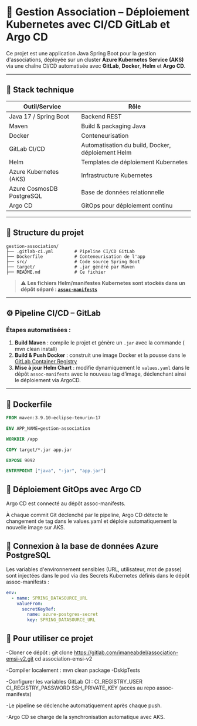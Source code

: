 # 🌿 Gestion Association – Déploiement Kubernetes avec CI/CD GitLab et Argo CD

Ce projet est une application Java Spring Boot pour la gestion d'associations, déployée sur un cluster **Azure Kubernetes Service (AKS)** via une chaîne CI/CD automatisée avec **GitLab**, **Docker**, **Helm** et **Argo CD**.

---

## 🧩 Stack technique

| Outil/Service             | Rôle                                                 |
|---------------------------|------------------------------------------------------|
| Java 17 / Spring Boot     | Backend REST                                         |
| Maven                     | Build & packaging Java                               |
| Docker                    | Conteneurisation                                     |
| GitLab CI/CD              | Automatisation du build, Docker, déploiement Helm   |
| Helm                      | Templates de déploiement Kubernetes                  |
| Azure Kubernetes (AKS)    | Infrastructure Kubernetes                            |
| Azure CosmosDB PostgreSQL | Base de données relationnelle                        |
| Argo CD                   | GitOps pour déploiement continu                      |

---

## 📂 Structure du projet

```text
gestion-association/
├── .gitlab-ci.yml        # Pipeline CI/CD GitLab
├── Dockerfile            # Conteneurisation de l'app
├── src/                  # Code source Spring Boot
├── target/               # .jar généré par Maven
├── README.md             # Ce fichier

```
> ⚠️ **Les fichiers Helm/manifestes Kubernetes sont stockés dans un dépôt séparé : [`assoc-manifests`](https://gitlab.com/ImaneAbdel77/assoc-manifests)**

---

## ⚙️ Pipeline CI/CD – GitLab

### Étapes automatisées :
1. **Build Maven** : compile le projet et génère un `.jar` avec la commande ( mvn clean install) 
2. **Build & Push Docker** : construit une image Docker et la pousse dans le [GitLab Container Registry](https://docs.gitlab.com/ee/user/packages/container_registry/)
3. **Mise à jour Helm Chart** : modifie dynamiquement le `values.yaml` dans le dépôt `assoc-manifests` avec le nouveau tag d’image, déclenchant ainsi le déploiement via ArgoCD.

---

## 🐳 Dockerfile

```dockerfile
FROM maven:3.9.10-eclipse-temurin-17

ENV APP_NAME=gestion-association

WORKDIR /app

COPY target/*.jar app.jar

EXPOSE 9092

ENTRYPOINT ["java", "-jar", "app.jar"]
```


## 🚀 Déploiement GitOps avec Argo CD
Argo CD est connecté au dépôt assoc-manifests.

À chaque commit Git déclenché par le pipeline, Argo CD détecte le changement de tag dans le values.yaml et déploie automatiquement la nouvelle image sur AKS.



## 🔐 Connexion à la base de données Azure PostgreSQL
Les variables d'environnement sensibles (URL, utilisateur, mot de passe) sont injectées dans le pod via des Secrets Kubernetes définis dans le dépôt assoc-manifests :

```yaml
env:
  - name: SPRING_DATASOURCE_URL
    valueFrom:
      secretKeyRef:
        name: azure-postgres-secret
        key: SPRING_DATASOURCE_URL

```


## 🚀 Pour utiliser ce projet
-Cloner ce dépôt :
git clone https://gitlab.com/imaneabdel/association-emsi-v2.git
cd association-emsi-v2

-Compiler localement :
mvn clean package -DskipTests

-Configurer les variables GitLab CI :
CI_REGISTRY_USER
CI_REGISTRY_PASSWORD
SSH_PRIVATE_KEY (accès au repo assoc-manifests)

-Le pipeline se déclenche automatiquement après chaque push.

-Argo CD se charge de la synchronisation automatique avec AKS.
